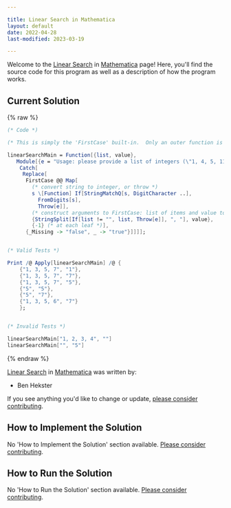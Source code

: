 ```yaml
---

title: Linear Search in Mathematica
layout: default
date: 2022-04-28
last-modified: 2023-03-19

---
```


Welcome to the [Linear Search](https://sampleprograms.io/projects/linear-search) in [Mathematica](https://sampleprograms.io/languages/mathematica) page! Here, you'll find the source code for this program as well as a description of how the program works.

## Current Solution

{% raw %}

```mathematica
(* Code *)

(* This is simply the 'FirstCase' built-in.  Only an outer function is needed to provide the 'user interface': *)

linearSearchMain = Function[{list, value},
   Module[{e = "Usage: please provide a list of integers (\"1, 4, 5, 11, 12\") and the integer to find (\"11\")"},
    Catch[
     Replace[
      FirstCase @@ Map[
        (* convert string to integer, or throw *)
        s \[Function] If[StringMatchQ[s, DigitCharacter ..],
          FromDigits[s],
          Throw[e]],
        (* construct arguments to FirstCase: list of items and value to search *)
        {StringSplit[If[list != "", list, Throw[e]], ", "], value},
        {-1} (* at each leaf *)],
      {_Missing -> "false", _ -> "true"}]]]];


(* Valid Tests *)

Print /@ Apply[linearSearchMain] /@ {
    {"1, 3, 5, 7", "1"},
    {"1, 3, 5, 7", "7"},
    {"1, 3, 5, 7", "5"},
    {"5", "5"},
    {"5", "7"},
    {"1, 3, 5, 6", "7"}
    };


(* Invalid Tests *)

linearSearchMain["1, 2, 3, 4", ""]
linearSearchMain["", "5"]
```

{% endraw %}

[Linear Search](https://sampleprograms.io/projects/linear-search) in [Mathematica](https://sampleprograms.io/languages/mathematica) was written by:

- Ben Hekster

If you see anything you'd like to change or update, [please consider contributing](https://github.com/TheRenegadeCoder/sample-programs).

## How to Implement the Solution

No 'How to Implement the Solution' section available. [Please consider contributing](https://github.com/TheRenegadeCoder/sample-programs-website).

## How to Run the Solution

No 'How to Run the Solution' section available. [Please consider contributing](https://github.com/TheRenegadeCoder/sample-programs-website).